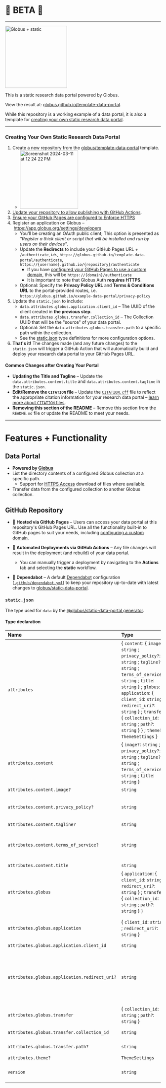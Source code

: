 # 🧪 BETA 🧪

----

<img src="https://github.com/globus/example-data-portal/assets/694253/29723bc0-d692-47d5-bdc3-2625d3712cf3" height="200px" alt="Globus + static" />

This is a static research data portal powered by Globus.

View the result at: [globus.github.io/template-data-portal](https://globus.github.io/template-data-portal).

While this repository is a working example of a data portal, it is also a template for [creating your own static research data portal](#creating-your-own-static-research-data-portal).

----

### Creating Your Own Static Research Data Portal

1. Create a new repository from the [globus/template-data-portal](https://github.com/globus/template-data-portal) template.
   * <img width="188" alt="Screenshot 2024-03-11 at 12 24 22 PM" src="https://github.com/globus/template-data-portal/assets/694253/abffa5a5-86c8-47d9-be4b-f249d34505ab">
1. [Update your repository to allow publishing with GitHub Actions](https://docs.github.com/en/pages/getting-started-with-github-pages/configuring-a-publishing-source-for-your-github-pages-site#publishing-with-a-custom-github-actions-workflow).
1. [Ensure your GitHub Pages are configured to Enforce HTTPS](https://docs.github.com/en/pages/getting-started-with-github-pages/securing-your-github-pages-site-with-https)
1. Register an application on Globus – https://app.globus.org/settings/developers
   * You'll be creating an OAuth public client; This option is presented as _"Register a thick client or script that will be installed and run by users on their devices"_.
   * Update the **Redirects** to include your GitHub Pages URL + `/authenticate`, i.e., `https://globus.github.io/template-data-portal/authenticate`, `https://{username}.github.io/{repository}/authenticate`
     * If you have [configured your GitHub Pages to use a custom domain](https://docs.github.com/en/pages/configuring-a-custom-domain-for-your-github-pages-site/managing-a-custom-domain-for-your-github-pages-site), this will be `https://{domain}/authenticate`
     * It is important to note that Globus Auth **requires HTTPS**.
   * Optional: Specify the **Privacy Policy URL** and **Terms & Conditions URL** to the portal-provided routes, i.e. `https://globus.github.io/example-data-portal/privacy-policy`
1. Update the `static.json` to include:
   * `data.attributes.globus.application.client_id` – The UUID of the client created in **the previous step**.
   * `data.attributes.globus.transfer.collection_id` – The Collection UUID that will be the "source" of your data portal.
   * Optional: Set the `data.attributes.globus.transfer.path` to a specific path within the collection.
   * See the [static.json](#staticjson) type definitions for more configuration options.
1. **That's it!** The changes made (and any future changes) to the `static.json` will trigger a GitHub Action that will automatically build and deploy your research data portal to your GitHub Pages URL.


#### Common Changes after Creating Your Portal

- **Updating the Title and Tagline** – Update the `data.attributes.content.title` and `data.attributes.content.tagline` in the `static.json`.
- **Edit/Remove the `CITATION` file** – Update the [`CITATION.cff`](CITATION.cff) file to reflect the appropriate citation information for your research data portal – [learn more about `CITATION` files](https://docs.github.com/en/repositories/managing-your-repositorys-settings-and-features/customizing-your-repository/about-citation-files).
- **Removing this section of the README** – Remove this section from the `README.md` file or update the README to meet your needs.

----

# Features + Functionality

## Data Portal

- **Powered by [Globus](https://www.globus.org/)**
- List the directory contents of a configured Globus collection at a specific path.
  - Support for [HTTPS Access](https://docs.globus.org/globus-connect-server/v5.4/https-access-collections/) download of files where available.
- Transfer data from the configured collection to another Globus collection.

## GitHub Repository

- 📄 **Hosted via GitHub Pages** – Users can access your data portal at this repository's GitHub Pages URL. Use all the functionality built-in to GitHub pages to suit your needs, including [configuring a custom domain](https://docs.github.com/en/pages/configuring-a-custom-domain-for-your-github-pages-site/about-custom-domains-and-github-pages).

- 🚀 **Automated Deployments via GitHub Actions** – Any file changes will result in the deployment (and rebuild) of your data portal.
   - You can manually trigger a deployment by navigating to the **Actions** tab and selecting the **static** workflow.
   
- 🤖 **Dependabot** – A default [Dependabot](https://docs.github.com/en/code-security/dependabot) configuration ([`.github/dependabot.yml`](.github/dependabot.yml)) to keep your repository up-to-date with latest changes to [globus/static-data-portal](https://github.com/globus/static-data-portal).

### `static.json`

The type used for `data` by the [@globus/static-data-portal generator](https://github.com/globus/static-data-portal).

#### Type declaration

| Name | Type | Description |
| :------ | :------ | :------ |
| `attributes` | \{ `content`: \{ `image?`: `string` ; `privacy_policy?`: `string` ; `tagline?`: `string` ; `terms_of_service?`: `string` ; `title`: `string`  } ; `globus`: \{ `application`: \{ `client_id`: `string` ; `redirect_uri?`: `string`  } ; `transfer`: \{ `collection_id`: `string` ; `path?`: `string`  }  } ; `theme?`: `ThemeSettings`  } | - |
| `attributes.content` | \{ `image?`: `string` ; `privacy_policy?`: `string` ; `tagline?`: `string` ; `terms_of_service?`: `string` ; `title`: `string`  } | - |
| `attributes.content.image?` | `string` | The URL of the portal's header image. |
| `attributes.content.privacy_policy?` | `string` | A privacy policy to be rendered at `/privacy-policy`. This is especially useful for associating the published URL with your registered Globus Auth application. |
| `attributes.content.tagline?` | `string` | - |
| `attributes.content.terms_of_service?` | `string` | Terms and conditions to be rendered at `/terms-and-conditions`. This is especially useful for associating the published URL with your registered Globus Auth application. |
| `attributes.content.title` | `string` | The title of the research data portal. |
| `attributes.globus` | \{ `application`: \{ `client_id`: `string` ; `redirect_uri?`: `string`  } ; `transfer`: \{ `collection_id`: `string` ; `path?`: `string`  }  } | - |
| `attributes.globus.application` | \{ `client_id`: `string` ; `redirect_uri?`: `string`  } | Information about your registered Globus Auth Application (Client) **`See`** https://docs.globus.org/api/auth/developer-guide/#developing-apps |
| `attributes.globus.application.client_id` | `string` | The UUID of the client application. |
| `attributes.globus.application.redirect_uri?` | `string` | The redirect URI for the Globus Auth login page to complete the OAuth2 flow. The portal will make a reasonable effort to determine this URI, but this field is provided as a fallback. To use the portal's built-in authorization handling, redirects should be sent to `/authenticate` on the host. **`Example`** ```ts "https://example.com/data-portal/authenticate" ``` |
| `attributes.globus.transfer` | \{ `collection_id`: `string` ; `path?`: `string`  } | Configuration for Transfer-related functionality in the portal. |
| `attributes.globus.transfer.collection_id` | `string` | The UUID of the Globus collection to list and transfer files from. |
| `attributes.globus.transfer.path?` | `string` | The path on the collection to list and transfer files from. |
| `attributes.theme?` | `ThemeSettings` | - |
| `version` | `string` | The version of the `data` object, which is used to determine how the generator will render its `attributes`. **`Example`** ```ts "1.0.0" ``` |
